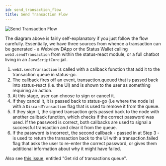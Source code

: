 ```yaml
---
id: send_transaction_flow
title: Send Transaction Flow
---
```


![Send Transaction Flow](../img/SendTransaction_flow_new.png)

The diagram above is fairly self-explanatory if you just follow the flow carefully. Essentially, we have three sources from whence a transaction can be generated - a Webview DApp or the Status Wallet calling `web3.sendTransaction` from within the status-react module, or a full chatbot living in an `JavaScriptCore` jail.

1. `web3.sendTransaction` is called with a callback function that add it to the transaction queue in status-go.
2. The callback fires off an event, transaction.queued that is passed back into status-react (i.e. the UI) and is shown to the user as something requiring an action.
3. At this stage, user can choose to sign or cancel it.
4. If they cancel it, it is passed back to status-go (i.e where the node is) with a `DiscardTransaction` flag that is used to remove it from the queue.
5. If they sign it, the signed transaction gets passed back to the node with another callback function, which checks if the correct password was used. If the password is correct, both callbacks are used to signal a successful transaction and clear it from the queue.
6. If the password is incorrect, the second callback - passed in at Step 3 - is used to return the transaction back to the UI with a transaction.failed flag that asks the user to re-enter the correct password, or gives them additional information about why it might have failed.

Also see [this issue](https://github.com/status-im/status-go/issues/1027), entitled "Get rid of transactions queue". 

